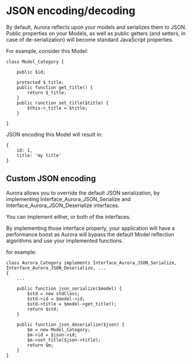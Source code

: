 # JSON encoding/decoding

By default, Aurora reflects upon your models and serializes them to JSON. Public
properties on your Models, as well as public getters (and setters, in case of
de-serialization) will become standard JavaScript properties.

For example, consider this Model:

	class Model_Category {

		public $id;

		protected $_title;
		public function get_title() {
			return $_title;
		}
		public runction set_title($title) {
			$this->_title = $title;
		}

	}

JSON encoding this Model will result in:

	{
		id: 1,
		title: 'my title'
	}

## Custom JSON encoding

Aurora allows you to override the default JSON serialization, by implementing
Interface_Aurora_JSON_Serialize and Interface_Aurora_JSON_Deserialize interfaces.

You can implement either, or both of the interfaces.

By implementing those interface properly, your application will have a performance
boost as Aurora will bypass the default Model reflection algorithms and use your
implemented functions.

for example:

	class Aurora_Category implements Interface_Aurora_JSON_Serialize,
	Interface_Aurora_JSON_Deserialize, ...
	{
		...

		public function json_serialize($model) {
			$std = new stdClass;
			$std->id = $model->id;
			$std->title = $model->get_title();
			return $std;
		}

		public function json_deserialize($json) {
			$m = new Model_Category;
			$m->id = $json->id;
			$m->set_title($json->title);
			return $m;
		}
	}